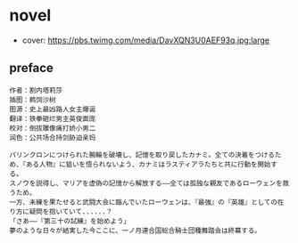 
# novel

- cover: https://pbs.twimg.com/media/DavXQN3U0AEF93q.jpg:large

## preface


```
作者：割内塔莉莎
插图：鹈饲沙树
图源：史上最凶路人女主爆诞
翻译：铁拳砸烂男主英俊面庞
校对：倒拔雕像痛打娇小男二
润色：公共场合持剑胁迫亲妈

パリンクロンにつけられた腕輪を破壊し、記憶を取り戻したカナミ。全ての決着をつけるため、『ある人物』に狙いを悟られないよう、カナミはラスティアラたちと共に行動を開始する。  
スノウを説得し、マリアを虚偽の記憶から解放する――全ては孤独な親友であるローウェンを救うため。  
一方、未練を果たせると武闘大会に臨んでいたローウェンは、『最強』の『英雄』としての在り方に疑問を抱いていて......？  
「さあ――『第三十の試練』を始めよう」  
夢のような日々が結実した今ここに、一ノ月連合国総合騎士団種舞踏会は終幕する。
```
